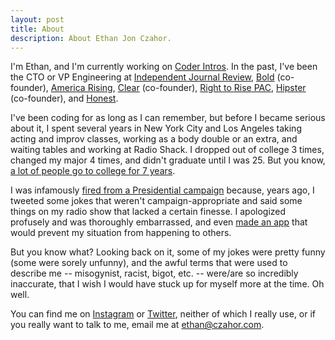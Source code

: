 ```yaml
---
layout: post
title: About
description: About Ethan Jon Czahor.
---
```


I'm Ethan, and I'm currently working on [Coder Intros](https://coderintros.com/). In
the past, I've been the CTO or VP Engineering at [Independent Journal Review](https://ijr.com),
[Bold](http://bold.global) (co-founder), [America Rising](https://www.americarisingpac.org),
[Clear](https://www.heyclear.com) (co-founder), [Right to Rise PAC](https://en.wikipedia.org/wiki/Right_to_Rise),
[Hipster](http://techcrunch.com/2012/03/15/aol-snaps-up-hyper-local-photosharing-app-hipster/) (co-founder),
and [Honest](http://www.honest.com).

I've been coding for as long as I can remember, but before I became serious about it,
I spent several years in New York City and Los Angeles taking acting and improv
classes, working as a body double or an extra, and waiting tables and working at
Radio Shack. I dropped out of college 3 times, changed my major 4 times, and didn't
graduate until I was 25. But you know, [a lot of people go to college for 7 years](https://www.youtube.com/watch?v=UOsQ2epsI2M&t=5s).

I was infamously [fired from a Presidential campaign](https://www.bloomberg.com/politics/articles/2015-02-10/ethan-czahor-jeb-bush-s-new-cto-is-guilty-of-being-a-young-conservative)
because, years ago, I tweeted some jokes that weren't campaign-appropriate and said
some things on my radio show that lacked a certain finesse. I apologized profusely
and was thoroughly embarrassed, and even [made an app](https://techcrunch.com/2015/04/20/sorry-about-that-f-bomb/)
that would prevent my situation from happening to others.

But you know what? Looking back on it, some of my jokes were pretty funny (some were
sorely unfunny), and the awful terms that were used to describe me -- misogynist, racist,
bigot, etc. -- were/are so incredibly inaccurate, that I wish I would have stuck
up for myself more at the time. Oh well.

You can find me on [Instagram](http://instagram.com/e10jc) or [Twitter](http://twitter.com/e10jc),
neither of which I really use, or if you really want to talk to me, email me at [ethan@czahor.com](mailto:ethan@czahor.com).
